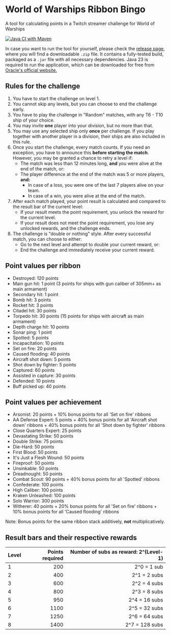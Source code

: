 # World of Warships Ribbon Bingo

A tool for calculating points in a Twitch streamer challenge for World of Warships

[![Java CI with Maven](https://github.com/jbuerkle/WoWsRibbonBingo/actions/workflows/maven.yml/badge.svg?branch=main&event=push)](https://github.com/jbuerkle/WoWsRibbonBingo/actions/workflows/maven.yml)

In case you want to run the tool for yourself, please check
the [release page](https://github.com/jbuerkle/WoWsRibbonBingo/releases), where you will find a downloadable `.zip`
file. It contains a fully-tested build, packaged as a `.jar` file with all necessary dependencies. Java 23 is required
to run the application, which can be downloaded for free
from [Oracle's official website.](https://www.oracle.com/java/technologies/downloads/)

## Rules for the challenge

1. You have to start the challenge on level 1.
2. You cannot skip any levels, but you can choose to end the challenge early.
3. You have to play the challenge in "Random" matches, with any T6 - T10 ship of your choice.
4. You may invite **one** player into your division, but no more than that.
5. You may use any selected ship only **once** per challenge. If you play together with another player in a division,
   their ships are also included in this rule.
6. Once you start the challenge, every match counts. If you need an exception, you have to
   announce this **before starting the match**. However, you may be granted a chance to retry a level if:
    - The match was less than 12 minutes long, **and** you were alive at the end of the match, or:
    - The player difference at the end of the match was 5 or more players, **and:**
        - In case of a loss, you were one of the last 7 players alive on your team.
        - In case of a win, you were alive at the end of the match.
7. After each match played, your point result is calculated and compared to the result bar of the current level:
    - If your result meets the point requirement, you unlock the reward for the current level.
    - If your result does not meet the point requirement, you lose any unlocked rewards, and the challenge ends.
8. The challenge is "double or nothing" style. After every successful match, you can choose to either:
    - Go to the next level and attempt to double your current reward, or:
    - End the challenge and immediately receive your current reward.

## Point values per ribbon

- Destroyed: 120 points
- Main gun hit: 1 point (3 points for ships with gun caliber of 305mm+ as main armament)
- Secondary hit: 1 point
- Bomb hit: 3 points
- Rocket hit: 3 points
- Citadel hit: 30 points
- Torpedo hit: 30 points (15 points for ships with aircraft as main armament)
- Depth charge hit: 10 points
- Sonar ping: 1 point
- Spotted: 5 points
- Incapacitation: 10 points
- Set on fire: 20 points
- Caused flooding: 40 points
- Aircraft shot down: 5 points
- Shot down by fighter: 5 points
- Captured: 60 points
- Assisted in capture: 30 points
- Defended: 10 points
- Buff picked up: 40 points

## Point values per achievement

- Arsonist: 20 points + 10% bonus points for all 'Set on fire' ribbons
- AA Defense Expert: 5 points + 40% bonus points for all 'Aircraft shot down' ribbons + 40% bonus points for all 'Shot
  down by fighter' ribbons
- Close Quarters Expert: 25 points
- Devastating Strike: 50 points
- Double Strike: 75 points
- Die-Hard: 50 points
- First Blood: 50 points
- It's Just a Flesh Wound: 50 points
- Fireproof: 50 points
- Unsinkable: 50 points
- Dreadnought: 50 points
- Combat Scout: 90 points + 40% bonus points for all 'Spotted' ribbons
- Confederate: 100 points
- High Caliber: 100 points
- Kraken Unleashed: 100 points
- Solo Warrior: 300 points
- Witherer: 40 points + 20% bonus points for all 'Set on fire' ribbons + 10% bonus points for all 'Caused flooding'
  ribbons

Note: Bonus points for the same ribbon stack additively, **not** multiplicatively.

## Result bars and their respective rewards

| Level | Points required | Number of subs as reward: 2^(Level-1) |
|-------|----------------:|--------------------------------------:|
| 1     |             200 |                           2^0 = 1 sub |
| 2     |             400 |                          2^1 = 2 subs |
| 3     |             600 |                          2^2 = 4 subs |
| 4     |             800 |                          2^3 = 8 subs |
| 5     |             950 |                         2^4 = 16 subs |
| 6     |            1100 |                         2^5 = 32 subs |
| 7     |            1250 |                         2^6 = 64 subs |
| 8     |            1400 |                        2^7 = 128 subs |
